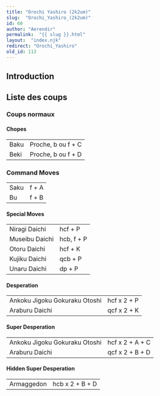 ```yaml
---
title: "Orochi Yashiro (2k2um)"
slug:  "Orochi_Yashiro_(2k2um)"
id: 60
author: "Aerendir"
permalink:  "{{ slug }}.html"
layout:  "index.njk"
redirect: "Orochi_Yashiro"
old_id: 113
---
```


## Introduction

## Liste des coups

### Coups normaux

#### Chopes

|      |                    |
|------|--------------------|
| Baku | Proche, b ou f + C |
| Beki | Proche, b ou f + D |

### Command Moves

|      |       |
|------|-------|
| Saku | f + A |
| Bu   | f + B |

#### Special Moves

|                |            |
|----------------|------------|
| Niragi Daichi  | hcf + P    |
| Museibu Daichi | hcb, f + P |
| Otoru Daichi   | hcf + K    |
| Kujiku Daichi  | qcb + P    |
| Unaru Daichi   | dp + P     |

#### Desperation

|                               |             |
|-------------------------------|-------------|
| Ankoku Jigoku Gokuraku Otoshi | hcf x 2 + P |
| Araburu Daichi                | qcf x 2 + K |

#### Super Desperation

|                               |                 |
|-------------------------------|-----------------|
| Ankoku Jigoku Gokuraku Otoshi | hcf x 2 + A + C |
| Araburu Daichi                | qcf x 2 + B + D |

#### Hidden Super Desperation

|            |                 |
|------------|-----------------|
| Armaggedon | hcb x 2 + B + D |
